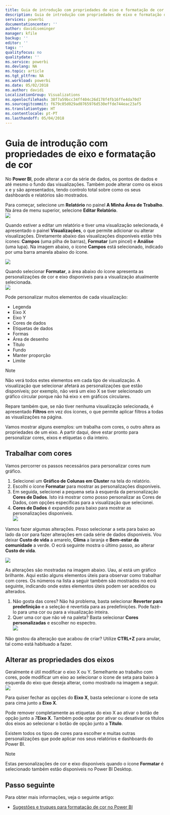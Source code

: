 ```yaml
---
title: Guia de introdução com propriedades de eixo e formatação de cor
description: Guia de introdução com propriedades de eixo e formatação de cor
services: powerbi
documentationcenter: ''
author: davidiseminger
manager: kfile
backup: ''
editor: ''
tags: ''
qualityfocus: no
qualitydate: ''
ms.service: powerbi
ms.devlang: NA
ms.topic: article
ms.tgt_pltfrm: NA
ms.workload: powerbi
ms.date: 05/02/2018
ms.author: davidi
LocalizationGroup: Visualizations
ms.openlocfilehash: 38f7a59bcc34ff404c26d178f4fb16ffe4da70d7
ms.sourcegitcommit: f679c05d029ad0765976d530effde744eac23af5
ms.translationtype: HT
ms.contentlocale: pt-PT
ms.lasthandoff: 05/04/2018
---
```

# <a name="getting-started-with-color-formatting-and-axis-properties"></a>Guia de introdução com propriedades de eixo e formatação de cor
No **Power BI**, pode alterar a cor da série de dados, os pontos de dados e até mesmo o fundo das visualizações. Também pode alterar como os eixos x e y são apresentados, tendo controlo total sobre como os seus dashboards e relatórios são mostrados.

Para começar, selecione um **Relatório** no painel **A Minha Área de Trabalho**. Na área de menu superior, selecione **Editar Relatório**.  
![](media/service-getting-started-with-color-formatting-and-axis-properties/gettingstartedcolor_1a.png)

Quando estiver a editar um relatório e tiver uma visualização selecionada, é apresentado o painel **Visualizações**, o que permite adicionar ou alterar visualizações. Diretamente abaixo das visualizações disponíveis estão três ícones: **Campos** (uma pilha de barras), **Formatar** (um pincel) e **Análise** (uma lupa). Na imagem abaixo, o ícone **Campos** está selecionado, indicado por uma barra amarela abaixo do ícone.

![](media/service-getting-started-with-color-formatting-and-axis-properties/gettingstartedcolor_2a.png)

Quando selecionar **Formatar**, a área abaixo do ícone apresenta as personalizações de cor e eixo disponíveis para a visualização atualmente selecionada.  
![](media/service-getting-started-with-color-formatting-and-axis-properties/gettingstartedcolor_3a.png)

Pode personalizar muitos elementos de cada visualização:

* Legenda
* Eixo X
* Eixo Y
* Cores de dados
* Etiquetas de dados
* Formas
* Área de desenho
* Título
* Fundo
* Manter proporção
* Limite

> [!NOTE]
>  
> Não verá todos estes elementos em cada tipo de visualização. A visualização que selecionar afetará as personalizações que estão disponíveis; por exemplo, não verá um eixo X se tiver selecionado um gráfico circular porque não há eixo x em gráficos circulares.
> 
> 

Repare também que, se não tiver nenhuma visualização selecionada, é apresentado **Filtros** em vez dos ícones, o que permite aplicar filtros a todas as visualizações na página.

Vamos mostrar alguns exemplos: um trabalha com cores, o outro altera as propriedades de um eixo. A partir daqui, deve estar pronto para personalizar cores, eixos e etiquetas o dia inteiro.

## <a name="working-with-colors"></a>Trabalhar com cores
Vamos percorrer os passos necessários para personalizar cores num gráfico.

1. Selecionei um **Gráfico de Colunas em Cluster** na tela do relatório.
2. Escolhi o ícone **Formatar** para mostrar as personalizações disponíveis.
3. Em seguida, selecionei a pequena seta à esquerda da personalização **Cores de Dados**. Isto irá mostrar como posso personalizar as Cores de Dados, com opções específicas para a visualização que selecionei.
4. **Cores de Dados** é expandido para baixo para mostrar as personalizações disponíveis.  
   ![](media/service-getting-started-with-color-formatting-and-axis-properties/gettingstartedcolor_4a.png)

Vamos fazer algumas alterações. Posso selecionar a seta para baixo ao lado da cor para fazer alterações em cada série de dados disponíveis. Vou deixar **Custo de vida** a amarelo, **Clima** a laranja e **Bem-estar da comunidade** a verde. O ecrã seguinte mostra o último passo, ao alterar **Custo de vida**.  

![](media/service-getting-started-with-color-formatting-and-axis-properties/gettingstartedcolor_5a.png)

As alterações são mostradas na imagem abaixo. Uau, aí está um gráfico brilhante. Aqui estão alguns elementos úteis para observar como trabalhar com cores. Os números na lista a seguir também são mostrados no ecrã seguinte, indicando onde estes elementos úteis podem ser acedidos ou alterados.

1. Não gosta das cores? Não há problema, basta selecionar **Reverter para predefinição** e a seleção é revertida para as predefinições. Pode fazê-lo para uma cor ou para a visualização inteira.
2. Quer uma cor que não vê na paleta? Basta selecionar **Cores personalizadas** e escolher no espectro.  
   ![](media/service-getting-started-with-color-formatting-and-axis-properties/gettingstartedcolor_6a.png)

Não gostou da alteração que acabou de criar? Utilize **CTRL+Z** para anular, tal como está habituado a fazer.

## <a name="changing-axis-properties"></a>Alterar as propriedades dos eixos
Geralmente é útil modificar o eixo X ou Y. Semelhante ao trabalho com cores, pode modificar um eixo ao selecionar o ícone de seta para baixo à esquerda do eixo que deseja alterar, como mostrado na imagem a seguir.  
![](media/service-getting-started-with-color-formatting-and-axis-properties/gettingstartedcolor_7a.png)

Para quiser fechar as opções do **Eixo X**, basta selecionar o ícone de seta para cima junto a **Eixo X**.

Pode remover completamente as etiquetas do eixo X ao ativar o botão de opção junto a 7**Eixo X**. Também pode optar por ativar ou desativar os títulos dos eixos ao selecionar o botão de opção junto a **Título**.  

Existem todos os tipos de cores para escolher e muitas outras personalizações que pode aplicar nos seus relatórios e dashboards do Power BI.

> [!NOTE]
>  
> Estas personalizações de cor e eixo disponíveis quando o ícone **Formatar** é selecionado também estão disponíveis no Power BI Desktop.
> 
> 

## <a name="next-step"></a>Passo seguinte
Para obter mais informações, veja o seguinte artigo:  

* [Sugestões e truques para formatação de cor no Power BI](service-tips-and-tricks-for-color-formatting.md)  

